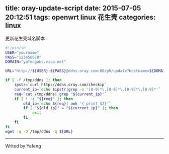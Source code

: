 title: oray-update-script
date: 2015-07-05 20:12:51
tags: openwrt linux 花生壳
categories: linux
---
更新花生壳域名脚本：

```bash
#!/bin/sh -
USER="yourname"
PASS="123456678"
DOMAIN="yafengabc.vicp.net"

URL="http://${USER}:${PASS}@ddns.oray.com:80/ph/update?hostname=${DOMAIN}"

if [ -f /tmp/ddns ]; then
    ipstr=`curl http://ddns.oray.com/checkip`
    current_ip=`echo $ipstr|grep -o '[0-9]*\.[0-9]*\.[0-9]*\.[0-9]*'`
    req=`cat /tmp/ddns| grep "${current_ip}"`
    if [ ! -z "${req}" ]; then
        old_ip=`echo ${req}| awk '{ print $2}'`
        if [ "${old_ip}" = "${current_ip}" ]; then
            exit
        fi
    fi
fi
wget -q -O /tmp/ddns -q ${URL}


```


---
Writed by Yafeng
